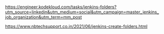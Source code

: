 https://engineer.kodekloud.com/tasks/jenkins-folders?utm_source=linkedin&utm_medium=social&utm_campaign=master_jenkins_job_organization&utm_term=mm_post

https://www.nbtechsupport.co.in/2021/06/jenkins-create-folders.html
